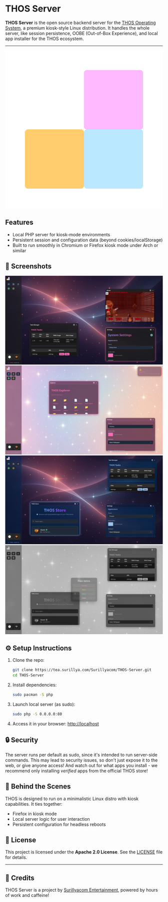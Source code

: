 # THOS Server

**THOS Server** is the open source backend server for the [THOS Operating System](https://surillya.com/thos), a premium kiosk-style Linux distribution. It handles the whole server, like session persistence, OOBE (Out-of-Box Experience), and local app installer for the THOS ecosystem.

---

![THOS Logo](THOS.png)

## Features

- Local PHP server for kiosk-mode environments
- Persistent session and configuration data (beyond cookies/localStorage)
- Built to run smoothly in Chromium or Firefox kiosk mode under Arch or similar

## 📸 Screenshots

![Screenshot](screenshots/Screenshot_20250605_140311.png) ![Screenshot](screenshots/Screenshot_20250605_140405.png) ![Screenshot](screenshots/Screenshot_20250605_140518.png) ![Screenshot](screenshots/Screenshot_20250605_140542.png)

## ⚙️ Setup Instructions

1. Clone the repo:

   ```bash
   git clone https://tea.surillya.com/Surillyacom/THOS-Server.git
   cd THOS-Server
   ```

2. Install dependencies:

   ```bash
   sudo pacman -S php
   ```

3. Launch local server (as sudo):

   ```bash
   sudo php -S 0.0.0.0:80
   ```

4. Access it in your browser: [http://localhost](http://localhost)

## 🔒 Security

The server runs per default as sudo, since it's intended to run server-side commands. This may lead to security issues, so don't just expose it to the web, or give anyone access! And watch out for what apps you install - we recommend only installing *verified* apps from the official THOS store!

## 🧠 Behind the Scenes

THOS is designed to run on a minimalistic Linux distro with kiosk capabilities. It ties together:

* Firefox in kiosk mode
* Local server logic for user interaction
* Persistent configuration for headless reboots

## 📄 License

This project is licensed under the **Apache 2.0 License**. See the [LICENSE](LICENSE) file for details.

---

## 🫶 Credits

THOS Server is a project by [Surillyacom Entertainment](https://surillya.com/), powered by hours of work and caffeine!